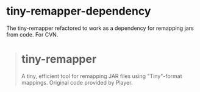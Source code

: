 # tiny-remapper-dependency

The tiny-remapper refactored to work as a dependency for remapping jars from code. For CVN.
> # tiny-remapper
>
> A tiny, efficient tool for remapping JAR files using "Tiny"-format mappings. Original code provided by Player.
